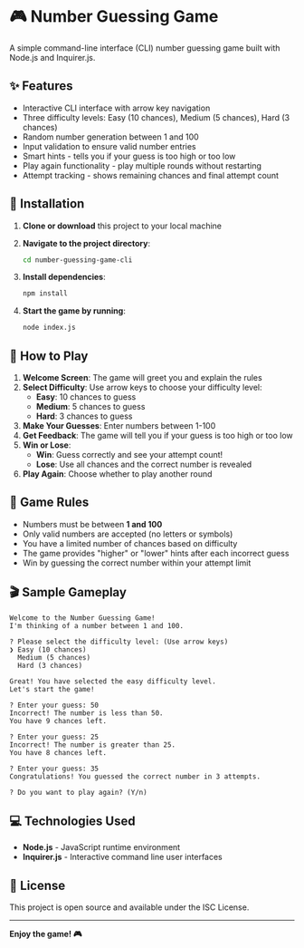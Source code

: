 # 🎮 Number Guessing Game

A simple command-line interface (CLI) number guessing game built with Node.js and Inquirer.js.

## ✨ Features

- Interactive CLI interface with arrow key navigation
- Three difficulty levels: Easy (10 chances), Medium (5 chances), Hard (3 chances)
- Random number generation between 1 and 100
- Input validation to ensure valid number entries
- Smart hints - tells you if your guess is too high or too low
- Play again functionality - play multiple rounds without restarting
- Attempt tracking - shows remaining chances and final attempt count

## 🚀 Installation

1. **Clone or download** this project to your local machine

2. **Navigate to the project directory**:
   ```bash
   cd number-guessing-game-cli
   ```

3. **Install dependencies**:
   ```bash
   npm install
   ```
   
4. **Start the game by running**:
   ```bash
   node index.js
   ```

## 🎯 How to Play

1. **Welcome Screen**: The game will greet you and explain the rules
2. **Select Difficulty**: Use arrow keys to choose your difficulty level:
   - **Easy**: 10 chances to guess
   - **Medium**: 5 chances to guess  
   - **Hard**: 3 chances to guess
3. **Make Your Guesses**: Enter numbers between 1-100
4. **Get Feedback**: The game will tell you if your guess is too high or too low
5. **Win or Lose**: 
   - **Win**: Guess correctly and see your attempt count!
   - **Lose**: Use all chances and the correct number is revealed
6. **Play Again**: Choose whether to play another round

## 📜 Game Rules

- Numbers must be between **1 and 100**
- Only valid numbers are accepted (no letters or symbols)
- You have a limited number of chances based on difficulty
- The game provides "higher" or "lower" hints after each incorrect guess
- Win by guessing the correct number within your attempt limit

## 🎬 Sample Gameplay

```
Welcome to the Number Guessing Game!
I'm thinking of a number between 1 and 100.

? Please select the difficulty level: (Use arrow keys)
❯ Easy (10 chances)
  Medium (5 chances)
  Hard (3 chances)

Great! You have selected the easy difficulty level.
Let's start the game!

? Enter your guess: 50
Incorrect! The number is less than 50.
You have 9 chances left.

? Enter your guess: 25
Incorrect! The number is greater than 25.
You have 8 chances left.

? Enter your guess: 35
Congratulations! You guessed the correct number in 3 attempts.

? Do you want to play again? (Y/n)
```

## 💻 Technologies Used

- **Node.js** - JavaScript runtime environment
- **Inquirer.js** - Interactive command line user interfaces

## 📄 License

This project is open source and available under the ISC License.

---

**Enjoy the game! 🎮**
